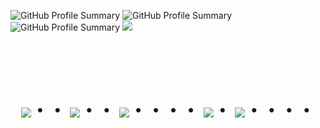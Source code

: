 
![GitHub Profile Summary](https://github-profile-summary-cards.vercel.app/api/cards/profile-details?username=fy-yuhcan&theme=github)
![GitHub Profile Summary](http://github-profile-summary-cards.vercel.app/api/cards/repos-per-language?username=fy-yuhcan&theme=github)
![GitHub Profile Summary](http://github-profile-summary-cards.vercel.app/api/cards/stats?username=fy-yuhcan&theme=github)
![](http://github-profile-summary-cards.vercel.app/api/cards/productive-time?username=vn7n24fzkq&theme=tokyonight&utcOffset=9)


<!-- --------------------------------- :) ---------------------------------- -->

<br><br><br>

<div align="center">
    <h1>
        <img src="https://user-images.githubusercontent.com/44926913/175852850-3fb6c715-1856-41ff-8c1f-94ce3b03b458.gif">・・
        <img src="https://user-images.githubusercontent.com/44926913/175853109-f8850656-6704-4a8a-bee6-9aca154d929b.gif">・・
        <img src="https://user-images.githubusercontent.com/44926913/175853154-5449d974-975e-44a6-ab84-a86031265e40.gif">・・・・
        <img src="https://user-images.githubusercontent.com/44926913/175853109-f8850656-6704-4a8a-bee6-9aca154d929b.gif">・
        <img src="https://user-images.githubusercontent.com/44926913/175853154-5449d974-975e-44a6-ab84-a86031265e40.gif">・・・・
    </h1>
  </div>
<br><br><br>
